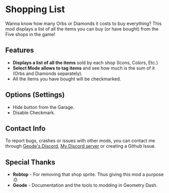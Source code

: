 # Shopping List

Wanna know how many Orbs or Diamonds it costs to buy everything? This mod displays a list of all the items you can buy (or have bought) from the Five shops in the game!

## Features

* **Displays a list of all the items** sold by each shop (Icons, Colors, Etc.)
* **Select Mode allows to tag items** and see how much is the sum of it (Orbs and Diamonds separately).
* All the items you have bought will be checkmarked.

## Options (Settings)

* Hide button from the Garage.
* Disable Checkmark.

## Contact Info

To report bugs, crashes or issues with other mods, you can contact me through [Geode's Discord](https://discord.gg/9e43WMKzhp), [My Discord server](https://discord.gg/tFUyJw5) or creating a Github Issue.

## Special Thanks

* **Robtop** - For removing that shop sprite. Thus giving this mod a purpose :D
* **Geode** - Documentation and the tools to modding in Geometry Dash.
